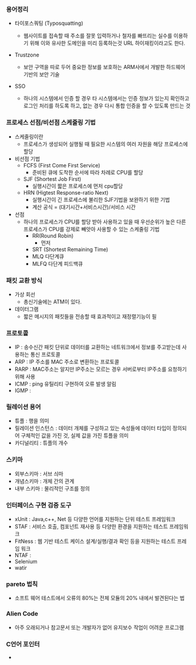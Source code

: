 ### 용어정리

- 타이포스쿼팅 (Typosquatting)
  - 웹사이트를 접속할 때 주소를 잘못 입력하거나 철자를 빠뜨리는 실수를 이용하기 위해 이와 유사한 도메인을 미리 등록하는것 URL 하이재킹이라고도 한다.
- Trustzone
  - 보안 구역을 따로 두어 중요한 정보를 보호하는 ARM사에서 개발한 하드웨어 기반의 보안 기술

- SSO
  - 하나의 시스템에서 인증 할 경우 타 시스템에서는 인증 정보가 있는지 확인하고 로그인 처리를 하도록 하고, 없는 경우 다시 통합 인증을 할 수 있도록 만드는 것

### 프로세스 선점/비선점 스케줄링 기법

- 스케줄링이란
  - 프로세스가 생성되어 실행될 때 필요한 시스템의 여러 자원을 해당 프로세스에 할당
- 비선점 기법
  - FCFS (First Come First Service)
    - 준비된 큐에 도착한 순서에 따라 차례로 CPU를 할당
  - SJF (Shortest Job First)
    - 실행시간이 짧은 프로세스에 먼저 cpu할당
  - HRN (Higtest Response-ratio Next)
    - 실행시간이 긴 프로세스에 불리한 SJF기법을 보완하기 위한 기법
    - 계산 공식 = (대기시간+서비스시간)/서비스 시간
- 선점
  - 하나의 프로세스가 CPU를 할당 받아 사용하고 있을 때 우선순위가 높은 다른 프로세스가 CPU를 강제로 빼앗아 사용할 수 있는 스케줄링 기법
    - RR(Round Robin)
      - 먼저
    - SRT (Shortest Remaining Time)
    - MLQ 다단계큐
    - MLFQ 다단계 피드백큐

### 패킷 교환 방식

- 가상 회선 
  - 총신기술에는 ATM이 있다.
- 데이터그램 
  - 짧은 메시지의 패킷들을 전송할 때 효과적이고 재정렬기능이 필

### 프로토콜

- IP : 송수신간 패킷 단위로 데이터를 교환하는 네트워크에서 정보를 주고받는데 사용하는 통신 프로토콜
- ARP : IP 주소를 MAC 주소로 변환하는 프로토콜
- RARP : MAC주소는 알지만 IP주소는 모르는 경우 서버로부터 IP주소를 요청하기 위해 사용
- ICMP : ping 유틸리티 구현하여 오류 발생 알림
- IGMP : 

### 릴레이션 용어

- 튜플 : 행을 의미
- 릴레이션 인스턴스 : 데이터 개체를 구성하고 있는 속성들에 데이터 타입이 정의되어 구체적인 값을 가진 것, 실제 값을 가진 튜플을 의미
- 카디널리티 : 튜플의 개수

### 스키마

- 외부스키마 : 서브 싀마
- 개념스키마 : 개체 간의 관계
- 내부 스키마 : 물리적인 구조를 정의

### 인터페이스 구현 검증 도구

- xUnit : Java,c++, Net 등 다양한 언어를 지원하는 단위 테스트 프레임워크
- STAF : 서비스 호출, 컴포넌트 재사용 등 다양한 환경을 지원하는 테스트 프레임워크
- FitNess : 웹 기반 테스트 케이스 설계/실행/결과 확인 등을 지원하는 테스트 프레임 워크
- NTAF : 
- Selenium
- watir

### pareto 법칙

- 소프트 웨어 테스트에서 오류의 80%는 전체 모듈의 20% 내에서 발견된다는 법

### Alien Code

- 아주 오래되거나 참고문서 또는 개발자가 없어 유지보수 작업이 어려운 프로그램

### C언어 포인터
- 
